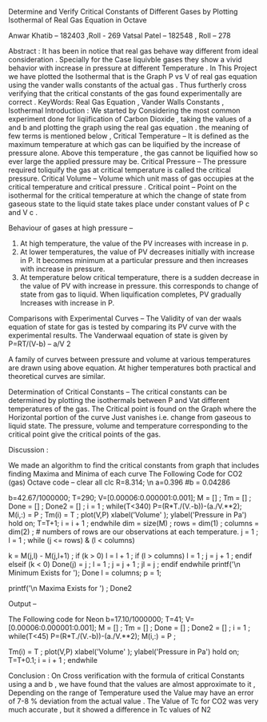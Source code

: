 Determine and Verify Critical Constants of
Different Gases by Plotting Isothermal of
Real Gas Equation in Octave

Anwar Khatib – 182403 ,Roll - 269
Vatsal Patel – 182548 , Roll – 278

Abstract :
It has been in notice that real gas behave way different from ideal consideration .
Specially for the Case liquivble gases they show a vivid behavior with increase in pressure at
different Temperature . In This Project we have plotted the Isothermal that is the Graph P vs
V of real gas equation using the vander walls constants of the actual gas . Thus furtherly cross
verifying that the critical constants of the gas found experimentally are correct .
KeyWords:
Real Gas Equation , Vander Walls Constants , Isothermal
Introduction :
We started by Considering the most common experiment done for liqiification of Carbon
Dioxide , taking the values of a and b and plotting the graph using the real gas equation . the
meaning of few terms is mentioned below ,
Critical Temperature –
It is defined as the maximum temperature at which gas can be liquified by the increase
of pressure alone. Above this temperature , the gas cannot be liquified how so ever large the
applied pressure may be.
Critical Pressure –
The pressure required toliquify the gas at critical temperature is called the critical
pressure.
Critical Volume –
Volume which unit mass of gas occupies at the critical temperature and critical pressure .
Critical point –
Point on the isothermal for the critical temperature at which the change of state from
gaseous state to the liquid state takes place under constant values of P c and V c .

Behaviour of gases at high pressure –
1. At high temperature, the value of the PV increases with increase in p.
2. At lower temperatures, the value of PV decreases initially with increase in P. It
becomes minimum at a particular pressure and then increases with increase in
pressure.
3. At temperature below critical temperature, there is a sudden decrease in the value of
PV with increase in pressure. this corresponds to change of state from gas to liquid.
When liquification completes, PV gradually Increases with increase in P.

Comparisons with Experimental Curves –
The Validity of van der waals equation of state for gas is tested by comparing its PV
curve with the experimental results.
The Vanderwaal equation of state is given by
P=RT/(V-b) – a/V 2

A family of curves between pressure and volume at various temperatures are drawn
using above equation. At higher temperatures both practical and theoretical curves are
similar.

Determination of Critical Constants –
The critical constants can be determined by plotting the isothermals between P and Vat
different temperatures of the gas. The Critical point is found on the Graph where the
Horizontal portion of the curve Just vanishes i.e. change from gaseous to liquid state. The
pressure, volume and temperature corresponding to the critical point give the critical points of
the gas.

Discussion :

We made an algorithm to find the critical constants from graph that includes finding Maxima
and Minima of each curve
The Following Code for CO2 (gas)
Octave code –
clear all
clc
R=8.314; \n
a=0.396
#b = 0.04286

b=42.67/1000000;
T=290;
V=[0.00006:0.000001:0.001];
M = [] ; Tm = [] ; Done = [] ; Done2 = [] ;
i = 1 ;
while(T&lt;340)
P=(R*T./(V.-b))-(a./V.**2);
M(i,:) = P ;
Tm(i) = T ;
plot(V,P)
xlabel(&#39;Volume&#39; );
ylabel(&#39;Pressure in Pa&#39;)
hold on;
T=T+1;
i = i + 1 ;
endwhile
dim = size(M) ;
rows = dim(1) ; columns = dim(2) ; # numbers of rows are our observations at each
temperature.
j = 1 ;
l = 1 ;
while (j &lt;= rows) &amp; (l &lt; columns)

k = M(j,l) - M(j,l+1) ;
if (k &gt; 0)
l = l + 1 ;
if (l &gt; columns)
l = 1 ;
j = j + 1 ;
endif
elseif (k &lt; 0)
Done(j) = j ;
l = 1 ;
j = j + 1 ; jl = j ;
endif
endwhile
printf(&#39;\n Minimum Exists for &#39;);
Done
l = columns; p = 1;

printf(&#39;\n Maxima Exists for &#39;) ;
Done2

Output –

The Following code for Neon
b=17.10/1000000;
T=41;
V=[0.00006:0.000001:0.001];
M = [] ; Tm = [] ; Done = [] ; Done2 = [] ;
i = 1 ;
while(T&lt;45)
P=(R*T./(V.-b))-(a./V.**2);
M(i,:) = P ;

Tm(i) = T ;
plot(V,P)
xlabel(&#39;Volume&#39; );
ylabel(&#39;Pressure in Pa&#39;)
hold on;
T=T+0.1;
i = i + 1 ;
endwhile

Conclusion :
On Cross verification with the formula of critical Constants using a and b , we have
found that the values are almost approximate to it , Depending on the range of
Temperature used the Value may have an error of 7-8 % deviation from the actual
value . The Value of Tc for CO2 was very much accurate , but it showed a difference
in Tc values of N2
